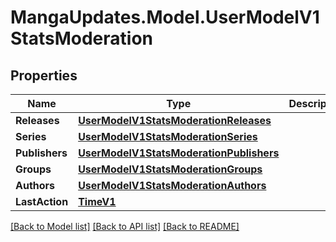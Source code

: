 # MangaUpdates.Model.UserModelV1StatsModeration

## Properties

Name | Type | Description | Notes
------------ | ------------- | ------------- | -------------
**Releases** | [**UserModelV1StatsModerationReleases**](UserModelV1StatsModerationReleases.md) |  | [optional] 
**Series** | [**UserModelV1StatsModerationSeries**](UserModelV1StatsModerationSeries.md) |  | [optional] 
**Publishers** | [**UserModelV1StatsModerationPublishers**](UserModelV1StatsModerationPublishers.md) |  | [optional] 
**Groups** | [**UserModelV1StatsModerationGroups**](UserModelV1StatsModerationGroups.md) |  | [optional] 
**Authors** | [**UserModelV1StatsModerationAuthors**](UserModelV1StatsModerationAuthors.md) |  | [optional] 
**LastAction** | [**TimeV1**](TimeV1.md) |  | [optional] 

[[Back to Model list]](../README.md#documentation-for-models) [[Back to API list]](../README.md#documentation-for-api-endpoints) [[Back to README]](../README.md)

